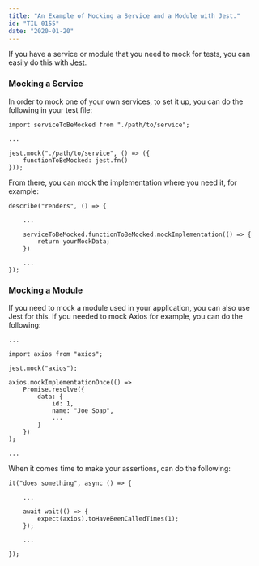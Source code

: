 ```yaml
---
title: "An Example of Mocking a Service and a Module with Jest."
id: "TIL 0155"
date: "2020-01-20"
---
```


If you have a service or module that you need to mock for tests, you can easily do this with [Jest](https://jestjs.io/). 


### Mocking a Service

In order to mock one of your own services, to set it up, you can do the following in your test file:

```
import serviceToBeMocked from "./path/to/service";

...

jest.mock("./path/to/service", () => ({
    functionToBeMocked: jest.fn()
}));
```

From there, you can mock the implementation where you need it, for example:

```
describe("renders", () => {
    
    ...
    
    serviceToBeMocked.functionToBeMocked.mockImplementation(() => {
        return yourMockData;
    })
    
    ...
});
```

### Mocking a Module

If you need to mock a module used in your application, you can also use Jest for this. If you needed to mock Axios for example, you can do the following: 

```
...

import axios from "axios";

jest.mock("axios");

axios.mockImplementationOnce(() => 
    Promise.resolve({
        data: {
            id: 1,
            name: "Joe Soap",
            ...
        }
    })
);

...

```

When it comes time to make your assertions, can do the following: 

```
it("does something", async () => {
    
    ...

    await wait(() => {
        expect(axios).toHaveBeenCalledTimes(1);
    });

    ...

});
```

